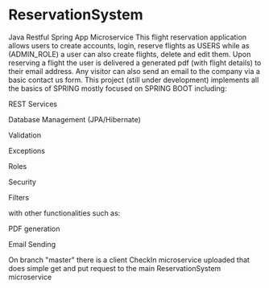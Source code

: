 # ReservationSystem
Java Restful Spring App Microservice
This flight reservation application allows users to create accounts, login, reserve flights as USERS while as (ADMIN_ROLE) a user can also create flights, delete and edit them.
Upon reserving a flight the user is delivered a generated pdf (with flight details) to their email address. Any visitor can also send an email to the company via a basic contact us form. 
This project (still under development) implements all the basics of SPRING mostly focused on SPRING BOOT
including:

REST Services

Database Management (JPA/Hibernate)

Validation

Exceptions

Roles

Security

Filters

with other functionalities such as:

PDF generation

Email Sending

On branch "master" there is a client CheckIn microservice uploaded that does simple get and put request to the main ReservationSystem microservice
